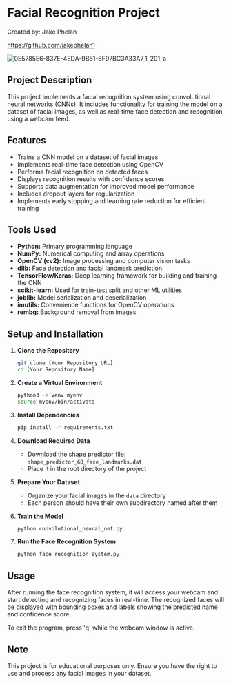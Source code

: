 # Facial Recognition Project

Created by: Jake Phelan

https://github.com/jakephelan1

![0E5785E6-837E-4EDA-9B51-6F97BC3A33A7_1_201_a](https://github.com/user-attachments/assets/1dfaec45-f881-4fd1-bcb0-dbe9b24e2051)

## Project Description
This project implements a facial recognition system using convolutional neural networks (CNNs). It includes functionality for training the model on a dataset of facial images, as well as real-time face detection and recognition using a webcam feed.

## Features
- Trains a CNN model on a dataset of facial images
- Implements real-time face detection using OpenCV
- Performs facial recognition on detected faces
- Displays recognition results with confidence scores
- Supports data augmentation for improved model performance
- Includes dropout layers for regularization
- Implements early stopping and learning rate reduction for efficient training

## Tools Used
- **Python:** Primary programming language
- **NumPy:** Numerical computing and array operations
- **OpenCV (cv2):** Image processing and computer vision tasks
- **dlib:** Face detection and facial landmark prediction
- **TensorFlow/Keras:** Deep learning framework for building and training the CNN
- **scikit-learn:** Used for train-test split and other ML utilities
- **joblib:** Model serialization and deserialization
- **imutils:** Convenience functions for OpenCV operations
- **rembg:** Background removal from images

## Setup and Installation
1. **Clone the Repository**
   ```bash
   git clone [Your Repository URL]
   cd [Your Repository Name]
   ```

2. **Create a Virtual Environment**
   ```bash
   python3 -m venv myenv
   source myenv/bin/activate
   ```

3. **Install Dependencies**
   ```bash
   pip install -r requirements.txt
   ```

4. **Download Required Data**
   - Download the shape predictor file: `shape_predictor_68_face_landmarks.dat`
   - Place it in the root directory of the project

5. **Prepare Your Dataset**
   - Organize your facial images in the `data` directory
   - Each person should have their own subdirectory named after them

6. **Train the Model**
   ```bash
   python convolutional_neural_net.py
   ```

7. **Run the Face Recognition System**
   ```bash
   python face_recognition_system.py
   ```

## Usage
After running the face recognition system, it will access your webcam and start detecting and recognizing faces in real-time. The recognized faces will be displayed with bounding boxes and labels showing the predicted name and confidence score.

To exit the program, press 'q' while the webcam window is active.

## Note
This project is for educational purposes only. Ensure you have the right to use and process any facial images in your dataset.
